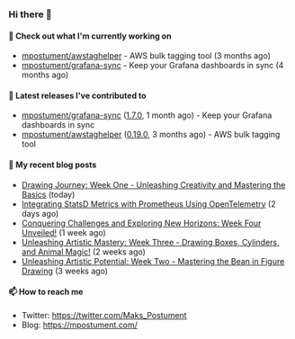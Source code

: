 ### Hi there 👋

#### 👷 Check out what I'm currently working on

- [mpostument/awstaghelper](https://github.com/mpostument/awstaghelper) - AWS bulk tagging tool (3 months ago)
- [mpostument/grafana-sync](https://github.com/mpostument/grafana-sync) - Keep your Grafana dashboards in sync (4 months ago)

#### 🔭 Latest releases I've contributed to

- [mpostument/grafana-sync](https://github.com/mpostument/grafana-sync) ([1.7.0](https://github.com/mpostument/grafana-sync/releases/tag/1.7.0), 1 month ago) - Keep your Grafana dashboards in sync
- [mpostument/awstaghelper](https://github.com/mpostument/awstaghelper) ([0.19.0](https://github.com/mpostument/awstaghelper/releases/tag/0.19.0), 3 months ago) - AWS bulk tagging tool

#### 📜 My recent blog posts

- [Drawing Journey: Week One - Unleashing Creativity and Mastering the Basics](https://mpostument.com/posts/drawing/drawing_basics/week_one/) (today)
- [Integrating StatsD Metrics with Prometheus Using OpenTelemetry](https://mpostument.com/posts/programming/observability/otel-statsd/) (2 days ago)
- [Conquering Challenges and Exploring New Horizons: Week Four Unveiled!](https://mpostument.com/posts/drawing/figure_drawing/week_four_landmark/) (1 week ago)
- [Unleashing Artistic Mastery: Week Three - Drawing Boxes, Cylinders, and Animal Magic!](https://mpostument.com/posts/drawing/figure_drawing/week_three_structure/) (2 weeks ago)
- [Unleashing Artistic Potential: Week Two - Mastering the Bean in Figure Drawing](https://mpostument.com/posts/drawing/figure_drawing/week_two_bean/) (3 weeks ago)

#### 📫 How to reach me

- Twitter: https://twitter.com/Maks_Postument
- Blog: https://mpostument.com/
